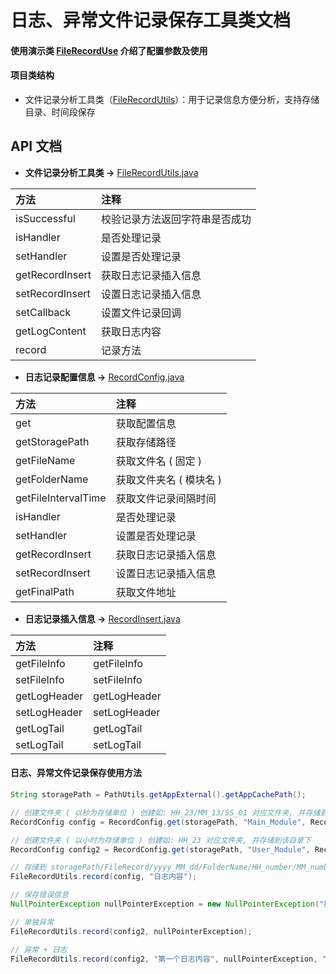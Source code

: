 # 日志、异常文件记录保存工具类文档

#### 使用演示类 [FileRecordUse][FileRecordUse] 介绍了配置参数及使用

#### 项目类结构

* 文件记录分析工具类（[FileRecordUtils][FileRecordUtils]）：用于记录信息方便分析，支持存储目录、时间段保存

## API 文档

* **文件记录分析工具类 ->** [FileRecordUtils.java](https://github.com/afkT/DevUtils/blob/master/lib/DevApp/src/main/java/dev/utils/common/assist/record/FileRecordUtils.java)

| 方法 | 注释 |
| :- | :- |
| isSuccessful | 校验记录方法返回字符串是否成功 |
| isHandler | 是否处理记录 |
| setHandler | 设置是否处理记录 |
| getRecordInsert | 获取日志记录插入信息 |
| setRecordInsert | 设置日志记录插入信息 |
| setCallback | 设置文件记录回调 |
| getLogContent | 获取日志内容 |
| record | 记录方法 |


* **日志记录配置信息 ->** [RecordConfig.java](https://github.com/afkT/DevUtils/blob/master/lib/DevApp/src/main/java/dev/utils/common/assist/record/RecordConfig.java)

| 方法 | 注释 |
| :- | :- |
| get | 获取配置信息 |
| getStoragePath | 获取存储路径 |
| getFileName | 获取文件名 ( 固定 ) |
| getFolderName | 获取文件夹名 ( 模块名 ) |
| getFileIntervalTime | 获取文件记录间隔时间 |
| isHandler | 是否处理记录 |
| setHandler | 设置是否处理记录 |
| getRecordInsert | 获取日志记录插入信息 |
| setRecordInsert | 设置日志记录插入信息 |
| getFinalPath | 获取文件地址 |


* **日志记录插入信息 ->** [RecordInsert.java](https://github.com/afkT/DevUtils/blob/master/lib/DevApp/src/main/java/dev/utils/common/assist/record/RecordInsert.java)

| 方法 | 注释 |
| :- | :- |
| getFileInfo | getFileInfo |
| setFileInfo | setFileInfo |
| getLogHeader | getLogHeader |
| setLogHeader | setLogHeader |
| getLogTail | getLogTail |
| setLogTail | setLogTail |

#### 日志、异常文件记录保存使用方法
```java
String storagePath = PathUtils.getAppExternal().getAppCachePath();

// 创建文件夹 ( 以秒为存储单位 ) 创建如: HH_23/MM_13/SS_01 对应文件夹, 并存储到该目录下
RecordConfig config = RecordConfig.get(storagePath, "Main_Module", RecordConfig.TIME.HH);

// 创建文件夹 ( 以小时为存储单位 ) 创建如: HH_23 对应文件夹, 并存储到该目录下
RecordConfig config2 = RecordConfig.get(storagePath, "User_Module", RecordConfig.TIME.HH);

// 存储到 storagePath/FileRecord/yyyy_MM_dd/FolderName/HH_number/MM_number/SS_number/ 内
FileRecordUtils.record(config, "日志内容");

// 保存错误信息
NullPointerException nullPointerException = new NullPointerException("报错啦, null 异常啊");

// 单独异常
FileRecordUtils.record(config2, nullPointerException);

// 异常 + 日志
FileRecordUtils.record(config2, "第一个日志内容", nullPointerException, "其他日志内容");
```





[FileRecordUse]: https://github.com/afkT/DevUtils/blob/master/application/DevUtilsApp/src/main/java/utils_use/record/FileRecordUse.java
[FileRecordUtils]: https://github.com/afkT/DevUtils/blob/master/lib/DevApp/src/main/java/dev/utils/common/assist/record/FileRecordUtils.java